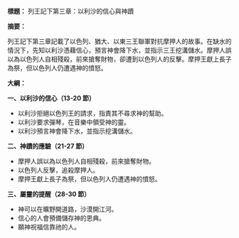 **標題：** 列王記下第三章：以利沙的信心與神蹟

**摘要：**

列王記下第三章記載了以色列、猶大、以東三王聯軍對抗摩押人的故事。在缺水的情況下，先知以利沙憑藉信心，預言神會降下水，並指示三王挖溝儲水。摩押人誤以為以色列人自相殘殺，前來搶奪財物，卻遭到以色列人的反擊。摩押王獻上長子為祭，但以色列人仍遭遇神的憤怒。

**大綱：**

**一、以利沙的信心（13-20 節）**
* 以利沙拒絕以色列王的請求，指責其不尋求神的幫助。
* 以利沙要求彈琴，在音樂中領受神的靈。
* 以利沙預言神會降下水，並指示挖溝儲水。

**二、神蹟的應驗（21-27 節）**
* 摩押人誤以為以色列人自相殘殺，前來搶奪財物。
* 以色列人反擊，追殺摩押人。
* 摩押王獻上長子為祭，但以色列人仍遭遇神的憤怒。

**三、屬靈的提醒（28-30 節）**
* 神可以在曠野開道路，沙漠開江河。
* 信心的人會預備儲存神的恩典。
* 願神祝福信靠祂的人。